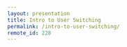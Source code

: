 ```yaml
---
layout: presentation
title: Intro to User Switching
permalink: /intro-to-user-switching/
remote_id: 228
---
```

